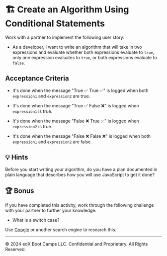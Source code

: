 # 🏗️ Create an Algorithm Using Conditional Statements

Work with a partner to implement the following user story:

* As a developer, I want to write an algorithm that will take in two expressions and evaluate whether both expressions evaluate to `true`, only one expression evaluates to `true`, or both expressions evaluate to `false`.

## Acceptance Criteria

* It's done when the message "True ✅ True ✅" is logged when both `expression1` and `expression2` are true.

* It's done when the message "True ✅ False ❌" is logged when `expression1` is true. 

* It's done when the message "False ❌ True ✅" is logged when `expression2` is true. 

* It's done when the message "False ❌ False ❌" is logged when both `expression1` and `expression2` are false. 

## 💡 Hints

Before you start writing your algorithm, do you have a plan documented in plain language that describes how you will use JavaScript to get it done?

## 🏆 Bonus

If you have completed this activity, work through the following challenge with your partner to further your knowledge:

* What is a switch case? 

Use [Google](https://www.google.com) or another search engine to research this.

---

© 2024 edX Boot Camps LLC. Confidential and Proprietary. All Rights Reserved.
